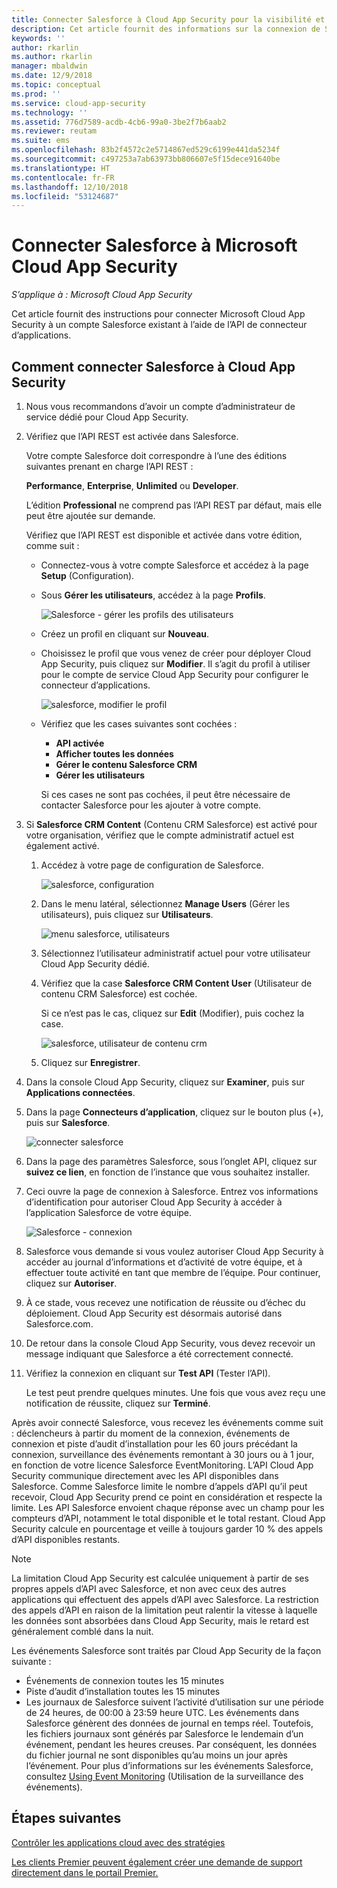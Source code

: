 ```yaml
---
title: Connecter Salesforce à Cloud App Security pour la visibilité et le contrôle d’utilisation | Microsoft Docs
description: Cet article fournit des informations sur la connexion de Salesforce à Cloud App Security à l’aide du connecteur d’API.
keywords: ''
author: rkarlin
ms.author: rkarlin
manager: mbaldwin
ms.date: 12/9/2018
ms.topic: conceptual
ms.prod: ''
ms.service: cloud-app-security
ms.technology: ''
ms.assetid: 776d7589-acdb-4cb6-99a0-3be2f7b6aab2
ms.reviewer: reutam
ms.suite: ems
ms.openlocfilehash: 83b2f4572c2e5714867ed529c6199e441da5234f
ms.sourcegitcommit: c497253a7ab63973bb806607e5f15dece91640be
ms.translationtype: HT
ms.contentlocale: fr-FR
ms.lasthandoff: 12/10/2018
ms.locfileid: "53124687"
---
```

# <a name="connect-salesforce-to-microsoft-cloud-app-security"></a>Connecter Salesforce à Microsoft Cloud App Security

*S’applique à : Microsoft Cloud App Security*

Cet article fournit des instructions pour connecter Microsoft Cloud App Security à un compte Salesforce existant à l’aide de l’API de connecteur d’applications.  
  
## <a name="how-to-connect-salesforce-to-cloud-app-security"></a>Comment connecter Salesforce à Cloud App Security  
  
1.  Nous vous recommandons d’avoir un compte d’administrateur de service dédié pour Cloud App Security.  
  
2.  Vérifiez que l’API REST est activée dans Salesforce.  
  
     Votre compte Salesforce doit correspondre à l’une des éditions suivantes prenant en charge l’API REST :  
  
     **Performance**, **Enterprise**, **Unlimited** ou **Developer**.  
  
     L’édition **Professional** ne comprend pas l’API REST par défaut, mais elle peut être ajoutée sur demande.  
  
     Vérifiez que l’API REST est disponible et activée dans votre édition, comme suit :  
  
    -   Connectez-vous à votre compte Salesforce et accédez à la page **Setup** (Configuration).  
  
    -   Sous **Gérer les utilisateurs**, accédez à la page **Profils**.  
  
         ![Salesforce - gérer les profils des utilisateurs](./media/salesforce-manageusers-profiles.png "Salesforce - gérer les profils des utilisateurs")  
  
    -   Créez un profil en cliquant sur **Nouveau**. 
    - Choisissez le profil que vous venez de créer pour déployer Cloud App Security, puis cliquez sur **Modifier**.  Il s’agit du profil à utiliser pour le compte de service Cloud App Security pour configurer le connecteur d’applications.  
  
         ![salesforce, modifier le profil](./media/salesforce-edit-profile.png "salesforce, modifier le profil")  
  
    -   Vérifiez que les cases suivantes sont cochées :   
        - **API activée**
        - **Afficher toutes les données** 
        - **Gérer le contenu Salesforce CRM**
        - **Gérer les utilisateurs**
        
        Si ces cases ne sont pas cochées, il peut être nécessaire de contacter Salesforce pour les ajouter à votre compte.  
             
3.  Si **Salesforce CRM Content** (Contenu CRM Salesforce) est activé pour votre organisation, vérifiez que le compte administratif actuel est également activé.  
  
    1.  Accédez à votre page de configuration de Salesforce.  
  
         ![salesforce, configuration](./media/salesforce-setup.png "salesforce, configuration")  
  
    2.  Dans le menu latéral, sélectionnez **Manage Users** (Gérer les utilisateurs), puis cliquez sur **Utilisateurs**.  
  
         ![menu salesforce, utilisateurs](./media/salesforce-menu-users.png "menu salesforce, utilisateurs")  
  
    3.  Sélectionnez l’utilisateur administratif actuel pour votre utilisateur Cloud App Security dédié.  
  
    4.  Vérifiez que la case **Salesforce CRM Content User** (Utilisateur de contenu CRM Salesforce) est cochée.  
  
         Si ce n’est pas le cas, cliquez sur **Edit** (Modifier), puis cochez la case.  
  
         ![salesforce, utilisateur de contenu crm](./media/salesforce-crm-content-user.png "salesforce, utilisateur de contenu crm")  
  
    5.  Cliquez sur **Enregistrer**.  
  
4.  Dans la console Cloud App Security, cliquez sur **Examiner**, puis sur **Applications connectées**.  
  
5.  Dans la page **Connecteurs d’application**, cliquez sur le bouton plus (+), puis sur **Salesforce**.  
  
     ![connecter salesforce](./media/connect-salesforce.png "connecter salesforce")  
  
6.  Dans la page des paramètres Salesforce, sous l’onglet API, cliquez sur **suivez ce lien**, en fonction de l’instance que vous souhaitez installer.  
  
7.  Ceci ouvre la page de connexion à Salesforce. Entrez vos informations d’identification pour autoriser Cloud App Security à accéder à l’application Salesforce de votre équipe.  
  
     ![Salesforce - connexion](./media/salesforce-logon.png "Salesforce - connexion")  
  
8.  Salesforce vous demande si vous voulez autoriser Cloud App Security à accéder au journal d’informations et d’activité de votre équipe, et à effectuer toute activité en tant que membre de l’équipe. Pour continuer, cliquez sur **Autoriser**.  
  
9. À ce stade, vous recevez une notification de réussite ou d’échec du déploiement. Cloud App Security est désormais autorisé dans Salesforce.com.  
  
10. De retour dans la console Cloud App Security, vous devez recevoir un message indiquant que Salesforce a été correctement connecté.  
  
11. Vérifiez la connexion en cliquant sur **Test API** (Tester l’API).  
  
     Le test peut prendre quelques minutes. Une fois que vous avez reçu une notification de réussite, cliquez sur **Terminé**.  
  
  
Après avoir connecté Salesforce, vous recevez les événements comme suit : déclencheurs à partir du moment de la connexion, événements de connexion et piste d’audit d’installation pour les 60 jours précédant la connexion, surveillance des événements remontant à 30 jours ou à 1 jour, en fonction de votre licence Salesforce EventMonitoring. L’API Cloud App Security communique directement avec les API disponibles dans Salesforce. Comme Salesforce limite le nombre d’appels d’API qu’il peut recevoir, Cloud App Security prend ce point en considération et respecte la limite. Les API Salesforce envoient chaque réponse avec un champ pour les compteurs d’API, notamment le total disponible et le total restant. Cloud App Security calcule en pourcentage et veille à toujours garder 10 % des appels d’API disponibles restants. 

> [!NOTE]
> La limitation Cloud App Security est calculée uniquement à partir de ses propres appels d’API avec Salesforce, et non avec ceux des autres applications qui effectuent des appels d’API avec Salesforce.
> La restriction des appels d’API en raison de la limitation peut ralentir la vitesse à laquelle les données sont absorbées dans Cloud App Security, mais le retard est généralement comblé dans la nuit.


Les événements Salesforce sont traités par Cloud App Security de la façon suivante : 
  
- Événements de connexion toutes les 15 minutes
- Piste d’audit d’installation toutes les 15 minutes
- Les journaux de Salesforce suivent l’activité d’utilisation sur une période de 24 heures, de 00:00 à 23:59 heure UTC. Les événements dans Salesforce génèrent des données de journal en temps réel. Toutefois, les fichiers journaux sont générés par Salesforce le lendemain d’un événement, pendant les heures creuses. Par conséquent, les données du fichier journal ne sont disponibles qu’au moins un jour après l’événement. Pour plus d’informations sur les événements Salesforce, consultez [Using Event Monitoring](https://developer.salesforce.com/docs/atlas.en-us.api_rest.meta/api_rest/using_resources_event_log_files.htm) (Utilisation de la surveillance des événements).


## <a name="next-steps"></a>Étapes suivantes  
[Contrôler les applications cloud avec des stratégies](control-cloud-apps-with-policies.md)   

[Les clients Premier peuvent également créer une demande de support directement dans le portail Premier.](https://premier.microsoft.com/)  
  
  